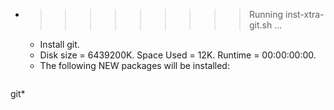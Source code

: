 * >>>>>>>>> Running inst-xtra-git.sh ...
  * Install git.
  * Disk size = 6439200K. Space Used = 12K. Runtime = 00:00:00:00.
  * The following NEW packages will be installed:
  ```bash
git*
  ```

